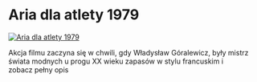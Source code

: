 Aria dla atlety 1979 
=============
[![Aria dla atlety 1979 ](http://vidos.pl/images/player.gif)](http://vidos.pl/aria-dla-atlety-1979)

 Akcja filmu zaczyna się w chwili, gdy Władysław Góralewicz, były mistrz świata modnych u progu XX wieku zapasów w stylu francuskim i zobacz pełny opis
